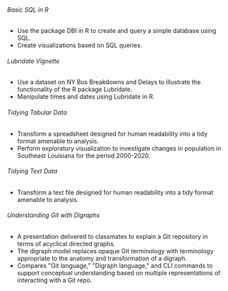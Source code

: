 ###### Basic SQL in R
- Use the package DBI in R to create and query a simple database using SQL.  
- Create visualizations based on SQL queries.  

###### Lubridate Vignette
- Use a dataset on NY Bus Breakdowns and Delays to illustrate the functionality of the R package Lubridate.  
- Manipulate times and dates using Lubridate in R.  

###### Tidying Tabular Data
- Transform a spreadsheet designed for human readability into a tidy format amenable to analysis.  
- Perform exploratory visualization to investigate changes in population in Southeast Louisiana for the period 2000-2020.  

###### Tidying Text Data
- Transform a text file designed for human readability into a tidy format amenable to analysis.  

###### Understanding Git with Digraphs
- A presentation delivered to classmates to explain a Git repository in terms of acyclical directed graphs.  
- The digraph model replaces opaque Git terminology with terminology appropriate to the anatomy and transformation of a digraph.  
- Compares "Git language," "Digraph language," and CLI commands to support conceptual understanding based on multiple representations of interacting with a Git repo.  